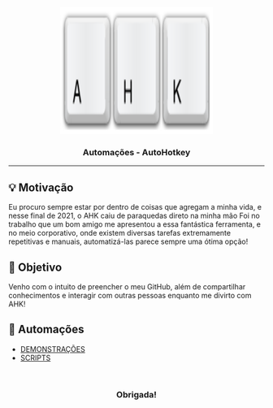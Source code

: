 <br>

<p align="center">
      <img src="/Demonstrações/ahk.png" width="300" height="250">
      <h3 align="center"> Automações - AutoHotkey</h3>
<p align="center">

<hr>

## :bulb: Motivação
Eu procuro sempre estar por dentro de coisas que agregam a minha vida, e nesse final de 2021, o AHK caiu de paraquedas direto na minha mão
Foi no trabalho que um bom amigo me apresentou a essa fantástica ferramenta, e no meio corporativo, onde existem diversas tarefas extremamente repetitivas e manuais, automatizá-las parece sempre uma ótima opção!

## :pushpin: Objetivo
Venho com o intuito de preencher o meu GitHub, além de compartilhar conhecimentos e interagir com outras pessoas enquanto me divirto com AHK!

## :wrench: Automações

* [DEMONSTRAÇÕES](https://github.com/Tainara03/Automacoes-AHK/tree/main/Demonstra%C3%A7%C3%B5es)
* [SCRIPTS](https://github.com/Tainara03/Automacoes-AHK/tree/main/Scripts)

<br>

<h3 align="center"> Obrigada! </h3>